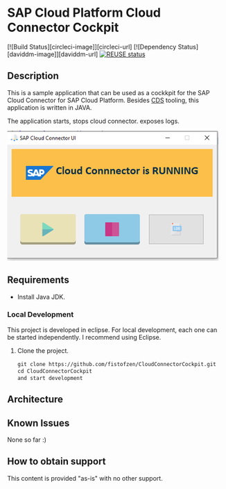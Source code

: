 # SAP Cloud Platform Cloud Connector Cockpit
[![Build Status][circleci-image]][circleci-url]
[![Dependency Status][daviddm-image]][daviddm-url]
[![REUSE status](https://api.reuse.software/badge/github.com/SAP-samples/cloud-foundry-cap-azure-cities)](https://api.reuse.software/info/github.com/SAP-samples/cloud-foundry-cap-azure-cities)


## Description
This is a sample application that can be used as a cockkpit for the SAP Cloud Connector for SAP Cloud Platform. Besides [CDS](https://help.sap.com/viewer/cca91383641e40ffbe03bdc78f00f681/Cloud/en-US/e6c7616abb5710148cfcf3e75d96d596.html?q=cloud%20connector) tooling, this application is written in JAVA.

The application starts, stops cloud connector. exposes logs.


![Demo](./docs/Capture.PNG)

## Requirements

- Install Java JDK.
 

### Local Development
This project is developed in eclipse. For local development, each one can be started independently. 
I recommend using Eclipse.

1. Clone the project.
    ```
    git clone https://github.com/fistofzen/CloudConnectorCockpit.git
    cd CloudConnectorCockpit
    and start development
    ```
 

## Architecture

## Known Issues
None so far :)

## How to obtain support
This content is provided "as-is" with no other support.

 
